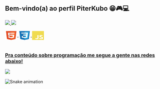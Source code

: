 ## Bem-vindo(a) ao perfil PiterKubo 😁🎮💻

 <div>
   <a href="https://github.com/piterkubo">
   <img height="180em" src="https://github-readme-stats.vercel.app/api?username=piterkubo&show_icons=true&theme=tokyonight&include_all_commits=true&count_private=true"/>
   <img height="180em" src="https://github-readme-stats.vercel.app/api/top-langs/?username=piterkubo&layout=compact&langs_count=6&theme=tokyonight"/>

</div>
<div style="display: inline_block"><br>  
  <img align="center" alt="HTML" height="30" width="40" src="https://raw.githubusercontent.com/devicons/devicon/master/icons/html5/html5-original.svg">
  <img align="center" alt="CSS" height="30" width="40" src="https://raw.githubusercontent.com/devicons/devicon/master/icons/css3/css3-original.svg">
  <img align="center" alt="Js" height="30" width="40" src="https://raw.githubusercontent.com/devicons/devicon/master/icons/javascript/javascript-plain.svg">
</div>
 
 <br>
 
  ### Pra conteúdo sobre programação me segue a gente nas redes abaixo!
 
<div> 
    
  <a href="https://www.linkedin.com/in/piter-kubo-chagas-a79737a7" target="_blank"><img src="https://img.shields.io/badge/-LinkedIn-%230077B5?style=for-the-badge&logo=linkedin&logoColor=white" target="_blank"></a> 
 
  
 
   ![Snake animation](https://github.com/pitetkubo/pitetkubo/blob/output/github-snake-dark.svg)


</div>
